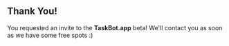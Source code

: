 ## Thank You!

You requested an invite to the **TaskBot.app** beta! We'll contact you as soon as we have some free spots :)
<!--stackedit_data:
eyJoaXN0b3J5IjpbLTM2NjIxODMyOF19
-->
